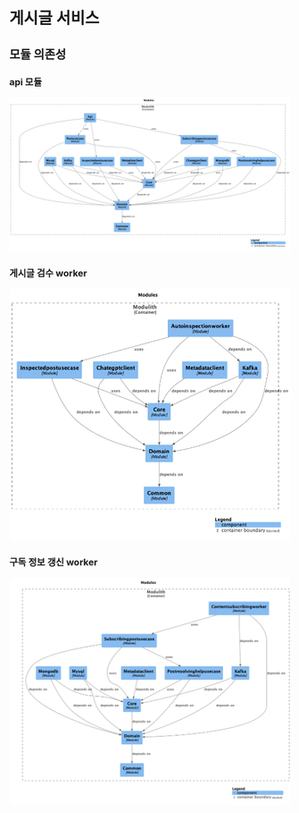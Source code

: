 # 게시글 서비스

## 모듈 의존성

### api 모듈

<img src="docs/components-Modules.png">

### 게시글 검수 worker

<img src="docs/auto-inspect-components-Modules.png">

### 구독 정보 갱신 worker

<img src="docs/content-subscribe-components-Modules.png">